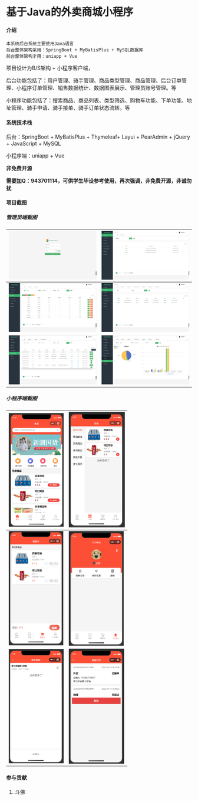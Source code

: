 # 基于Java的外卖商城小程序



#### 介绍
```
本系统后台系统主要使用Java语言
后台整体架构采用：SpringBoot + MyBatisPlus + MySQL数据库
前台整体架构才用：uniapp + Vue
```



项目设计为B/S架构 + 小程序客户端，

后台功能包括了：用户管理、骑手管理、商品类型管理、商品管理、后台订单管理、小程序订单管理、销售数据统计、数据图表展示、管理员账号管理。等

小程序功能包括了：搜索商品、商品列表、类型筛选、购物车功能、下单功能、地址管理、骑手申请、骑手接单、骑手订单状态流转。等



#### 系统技术栈

后台：SpringBoot + MyBatisPlus + Thymeleaf+ Layui + PearAdmin + jQuery + JavaScript +  MySQL 

小程序端：uniapp + Vue



**非免费开源**

**需要加Q：943701114，可供学生毕设参考使用，再次强调，非免费开源，非诚勿扰**



#### 项目截图

##### 管理员端截图

| <img src="img/admin_1.png" style="zoom:33%;" /> | <img src="img/admin_2.png" style="zoom:33%;" /> |
| ----------------------------------------------- | ----------------------------------------------- |
| <img src="img/admin_3.png" style="zoom:33%;" /> | <img src="img/admin_4.png" style="zoom:33%;" /> |
| <img src="img/admin_5.png" style="zoom:33%;" /> | <img src="img/admin_6.png" style="zoom:33%;" /> |



##### 小程序端截图

| <img src="img/web_1.png" style="zoom:33%;" /> | <img src="img/web_2.png" style="zoom:33%;" /> |
| --------------------------------------------- | --------------------------------------------- |
| <img src="img/web_3.png" style="zoom:33%;" /> | <img src="img/web_4.png" style="zoom:33%;" /> |
| <img src="img/web_5.png" style="zoom:33%;" /> | <img src="img/web_6.png" style="zoom:33%;" /> |



#### 参与贡献

1.  斗佛